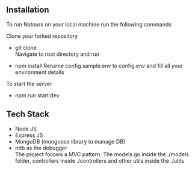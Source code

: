 ## Installation
To run Natours on your local machine run the following commands

Clone your forked repository

 - git clone        
Navigate to root directory and run     

- npm install
Rename config.sample.env to config.env and fill all your environment details    

To start the server   

- npm run start:dev


## Tech Stack
- Node JS     
- Express JS     
- MongoDB (mongoose library to manage DB)     
- ndb as the debugger     
The project follows a MVC pattern. The models go inside the ./models folder, controllers inside ./controllers and other utils inside the ./utils
